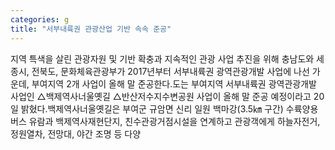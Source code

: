 ```yaml
---
categories: g
title: "서부내륙권 관광산업 기반 속속 준공"
---
```

지역 특색을 살린 관광자원 및 기반 확충과 지속적인 관광 사업 추진을 위해 충남도와 세종시, 전북도, 문화체육관광부가 2017년부터 서부내륙권 광역관광개발 사업에 나선 가운데, 부여지역 2개 사업이 올해 말 준공한다.도는 부여지역 서부내륙권 광역관광개발 사업인 △백제역사너울옛길 △반산저수지수변공원 사업이 올해 말 준공 예정이라고 20일 밝혔다.백제역사너울옛길은 부여군 규암면 신리 일원 백마강(3.5㎞ 구간) 수륙양용버스 유람과 백제역사재현단지, 친수관광거점시설을 연계하고 관광객에게 하늘자전거, 정원열차, 전망대, 야간 조명 등 다양
